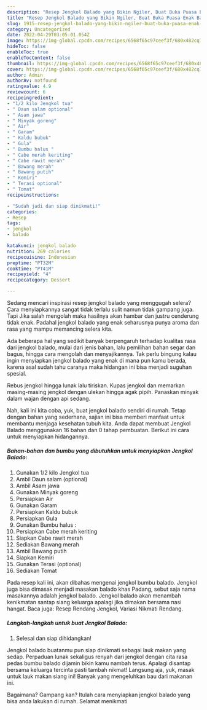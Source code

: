 ```yaml
---
description: "Resep Jengkol Balado yang Bikin Ngiler, Buat Buka Puasa Enak Banget"
title: "Resep Jengkol Balado yang Bikin Ngiler, Buat Buka Puasa Enak Banget"
slug: 1915-resep-jengkol-balado-yang-bikin-ngiler-buat-buka-puasa-enak-banget
category: Uncategorized
date: 2022-04-29T03:05:01.054Z
image: https://img-global.cpcdn.com/recipes/6568f65c97ceef3f/680x482cq70/jengkol-balado-foto-resep-utama.jpg
hideToc: false
enableToc: true
enableTocContent: false
thumbnail: https://img-global.cpcdn.com/recipes/6568f65c97ceef3f/680x482cq70/jengkol-balado-foto-resep-utama.jpg
cover: https://img-global.cpcdn.com/recipes/6568f65c97ceef3f/680x482cq70/jengkol-balado-foto-resep-utama.jpg
author: Admin
authorAv: notfound
ratingvalue: 4.9
reviewcount: 6
recipeingredient:
- "1/2 kilo Jengkol tua"
- " Daun salam optional"
- " Asam jawa"
- " Minyak goreng"
- " Air"
- " Garam"
- " Kaldu bubuk"
- " Gula"
- " Bumbu halus "
- " Cabe merah keriting"
- " Cabe rawit merah"
- " Bawang merah"
- " Bawang putih"
- " Kemiri"
- " Terasi optional"
- " Tomat"
recipeinstructions:

- "Sudah jadi dan siap dinikmati!"
categories:
- Resep
tags:
- jengkol
- balado

katakunci: jengkol balado 
nutrition: 269 calories
recipecuisine: Indonesian
preptime: "PT32M"
cooktime: "PT41M"
recipeyield: "4"
recipecategory: Dessert

---
```



Sedang mencari inspirasi resep jengkol balado yang menggugah selera? Cara menyiapkannya sangat tidak terlalu sulit namun tidak gampang juga. Tapi Jika salah mengolah maka hasilnya akan hambar dan justru cenderung tidak enak. Padahal jengkol balado yang enak seharusnya punya aroma dan rasa yang mampu memancing selera kita.


Ada beberapa hal yang sedikit banyak berpengaruh terhadap kualitas rasa dari jengkol balado, mulai dari jenis bahan, lalu pemilihan bahan segar dan bagus, hingga cara mengolah dan menyajikannya. Tak perlu bingung kalau ingin menyiapkan jengkol balado yang enak di mana pun kamu berada, karena asal sudah tahu caranya maka hidangan ini bisa menjadi suguhan spesial.

Rebus jengkol hingga lunak lalu tiriskan. Kupas jengkol dan memarkan masing-masing jengkol dengan ulekan hingga agak pipih. Panaskan minyak dalam wajan dengan api sedang.


Nah, kali ini kita coba, yuk, buat jengkol balado sendiri di rumah. Tetap dengan bahan yang sederhana, sajian ini bisa memberi manfaat untuk membantu menjaga kesehatan tubuh kita. Anda dapat membuat Jengkol Balado menggunakan 16 bahan dan 0 tahap pembuatan. Berikut ini cara untuk menyiapkan hidangannya.

<!--inarticleads1-->

##### Bahan-bahan dan bumbu yang dibutuhkan untuk menyiapkan Jengkol Balado:

1. Gunakan 1/2 kilo Jengkol tua
1. Ambil  Daun salam (optional)
1. Ambil  Asam jawa
1. Gunakan  Minyak goreng
1. Persiapkan  Air
1. Gunakan  Garam
1. Persiapkan  Kaldu bubuk
1. Persiapkan  Gula
1. Gunakan  Bumbu halus :
1. Persiapkan  Cabe merah keriting
1. Siapkan  Cabe rawit merah
1. Sediakan  Bawang merah
1. Ambil  Bawang putih
1. Siapkan  Kemiri
1. Gunakan  Terasi (optional)
1. Sediakan  Tomat


Pada resep kali ini, akan dibahas mengenai jengkol bumbu balado. Jengkol juga bisa dimasak menjadi masakan balado khas Padang, sebut saja nama masakannya adalah jengkol balado. Jengkol balado akan menambah kenikmatan santap siang keluarga apalagi jika dimakan bersama nasi hangat. Baca juga: Resep Rendang Jengkol, Variasi Nikmati Rendang. 

<!--inarticleads2-->

##### Langkah-langkah untuk buat Jengkol Balado:


1. Selesai dan siap dihidangkan!

Jengkol balado buatanmu pun siap dinikmati sebagai lauk makan yang sedap. Perpaduan lunak sekaligus renyah dari jengkol dengan cita rasa pedas bumbu balado dijamin bikin kamu nambah terus. Apalagi disantap bersama keluarga tercinta pasti tambah nikmat! Langsung aja, yuk, masak untuk lauk makan siang ini! Banyak yang mengeluhkan bau dari makanan ini. 

Bagaimana? Gampang kan? Itulah cara menyiapkan jengkol balado yang bisa anda lakukan di rumah. Selamat menikmati
